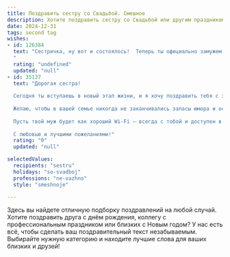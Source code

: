 ```yaml
---
title: Поздравить сестру со Свадьбой. Смешное
description: Хотите поздравить сестру со Свадьбой или другим праздником? Наш ИИ создаст незабываемое поздравление, а вы обязательно выделитесь среди других.  
date: 2024-12-31
tags: second tag
wishes:
- id: 126384
  text: "Сестричка, ну вот и состоялось!  Теперь ты официально замужем, а значит, можешь смело валить все свои проблемы на мужа!  Шучу, конечно (ну, почти).  Поздравляю с этим важным и смешным событием! Желаю вам с супругом океана любви, горы терпения и холодильника, всегда полного вкусняшек!  Горько! (Но не слишком, вы же ещё жить будете!)
  "
  rating: "undefined"
  updated: "null"
- id: 35137
  text: "Дорогая сестра!
  
  Сегодня ты вступаешь в новый этап жизни, и я хочу поздравить тебя с этим знаменательным событием! Пусть твоя жизнь станет похожа на комедийный фильм: смех без конца, неожиданные повороты сюжета и, конечно, идеальный партнер на главной роли!
  
  Желаю, чтобы в вашей семье никогда не заканчивались запасы юмора и остроты. Пусть даже самые трудные моменты превращаются в шутки, а каждое утро начинается с улыбки и чашки кофе (или двух)!
  
  Пусть твой муж будет как хороший Wi-Fi — всегда с тобой и доступен в любое время. А главное, помни: если у вас возникнут разногласия, просто посчитайте, сколько раз он забыл выкинуть мусор — это быстро поможет вам распределить роли в семье!
  
  С любовью и лучшими пожеланиями!"
  rating: "0"
  updated: "null"

selectedValues:
  recipients: "sestru"
  holidays: "so-svadboj"
  professions: "ne-vazhno"
  style: "smeshnoje"

---
```


Здесь вы найдете отличную подборку поздравлений на любой случай. 
Хотите поздравить друга с днём рождения, коллегу с профессиональным праздником или близких с Новым годом? У нас есть всё, чтобы сделать ваш поздравительный текст незабываемым. Выбирайте нужную категорию и находите лучшие слова для ваших близких и друзей!
